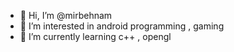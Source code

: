 - 👋 Hi, I’m @mirbehnam
- 👀 I’m interested in android programming , gaming
- 🌱 I’m currently learning c++ , opengl

<!---
mirbehnam/mirbehnam is a ✨ special ✨ repository because its `README.md` (this file) appears on your GitHub profile.
You can click the Preview link to take a look at your changes.
--->
